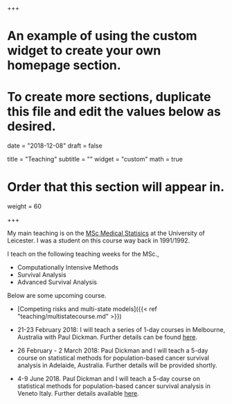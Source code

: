 +++
# An example of using the custom widget to create your own homepage section.
# To create more sections, duplicate this file and edit the values below as desired.

date = "2018-12-08"
draft = false

title = "Teaching"
subtitle = ""
widget = "custom"
math = true
# Order that this section will appear in.
weight = 60

+++

My main teaching is on the [MSc Medical Statisics](https://le.ac.uk/courses/medical-statistics-msc) at the University of Leicester. I was a student on  this course way back in $1991 /  1992$.

I teach on the following teaching weeks for the MSc.,

- Computationally Intensive Methods
- Survival Analysis
- Advanced Survival Analysis

Below are some upcoming course.

- [Competing risks and multi-state models]({{< ref "teaching/multistatecourse.md" >}})

- 21-23 February 2018: I will teach a series of 1-day courses in Melbourne, Australia with Paul Dickman. Further details can be found [here](http://www.vicbiostat.org.au/vicbiostat-summer-school-2018).

- 26 February - 2 March 2018: Paul Dickman and I will teach a 5-day course on statistical methods for population-based cancer survival analysis in Adelaide, Australia. Further details will be provided shortly.

- 4-9 June 2018. Paul Dickman and I will teach a 5-day course on statistical methods for population-based cancer survival analysis in Veneto Italy. Further details available [here](http://cansurv.net/).


